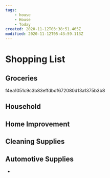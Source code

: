 ```yaml
---
tags:
    - house
    - House
    - Today
created: 2020-11-12T03:38:51.465Z
modified: 2020-11-12T05:43:59.113Z
---
```

# Shopping List

## Groceries

f4ea1051c9c3b83effdbdf672080d13a1375b3b8


## Household

## Home Improvement

## Cleaning Supplies

## Automotive Supplies

* 